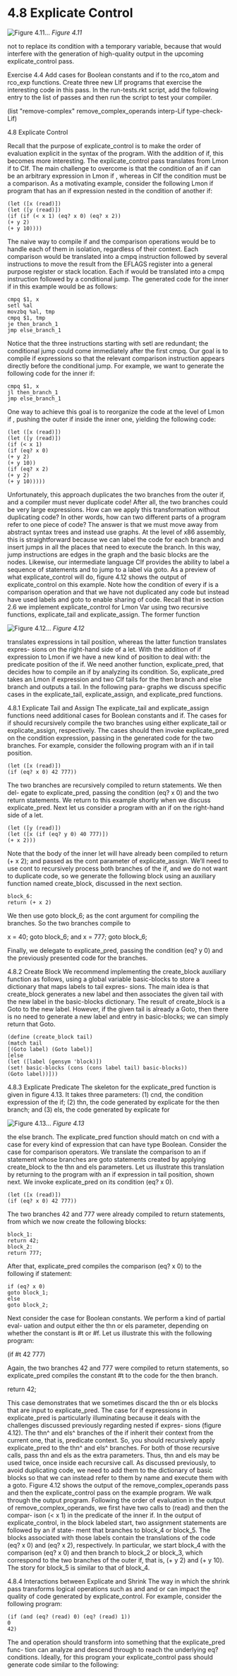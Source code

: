 # 4.8 Explicate Control

![Figure 4.11...](images/page_82_vector_202.png)
*Figure 4.11*

not to replace its condition with a temporary variable, because that would interfere with the generation of high-quality output in the upcoming explicate_control pass.

Exercise 4.4 Add cases for Boolean constants and if to the rco_atom and rco_exp functions. Create three new LIf programs that exercise the interesting code in this pass. In the run-tests.rkt script, add the following entry to the list of passes and then run the script to test your compiler.

(list "remove-complex" remove_complex_operands interp-Lif type-check-Lif)

4.8 Explicate Control

Recall that the purpose of explicate_control is to make the order of evaluation explicit in the syntax of the program. With the addition of if, this becomes more interesting. The explicate_control pass translates from Lmon if to CIf. The main challenge to overcome is that the condition of an if can be an arbitrary expression in Lmon if , whereas in CIf the condition must be a comparison. As a motivating example, consider the following Lmon if program that has an if expression nested in the condition of another if:

```
(let ([x (read)])
(let ([y (read)])
(if (if (< x 1) (eq? x 0) (eq? x 2))
(+ y 2)
(+ y 10))))
```

The naive way to compile if and the comparison operations would be to handle each of them in isolation, regardless of their context. Each comparison would be translated into a cmpq instruction followed by several instructions to move the result from the EFLAGS register into a general purpose register or stack location. Each if would be translated into a cmpq instruction followed by a conditional jump. The generated code for the inner if in this example would be as follows:

```
cmpq $1, x
setl %al
movzbq %al, tmp
cmpq $1, tmp
je then_branch_1
jmp else_branch_1
```

Notice that the three instructions starting with setl are redundant; the conditional jump could come immediately after the first cmpq. Our goal is to compile if expressions so that the relevant comparison instruction appears directly before the conditional jump. For example, we want to generate the following code for the inner if:

```
cmpq $1, x
jl then_branch_1
jmp else_branch_1
```

One way to achieve this goal is to reorganize the code at the level of Lmon if , pushing the outer if inside the inner one, yielding the following code:

```
(let ([x (read)])
(let ([y (read)])
(if (< x 1)
(if (eq? x 0)
(+ y 2)
(+ y 10))
(if (eq? x 2)
(+ y 2)
(+ y 10)))))
```

Unfortunately, this approach duplicates the two branches from the outer if, and a compiler must never duplicate code! After all, the two branches could be very large expressions. How can we apply this transformation without duplicating code? In other words, how can two different parts of a program refer to one piece of code? The answer is that we must move away from abstract syntax trees and instead use graphs. At the level of x86 assembly, this is straightforward because we can label the code for each branch and insert jumps in all the places that need to execute the branch. In this way, jump instructions are edges in the graph and the basic blocks are the nodes. Likewise, our intermediate language CIf provides the ability to label a sequence of statements and to jump to a label via goto. As a preview of what explicate_control will do, figure 4.12 shows the output of explicate_control on this example. Note how the condition of every if is a comparison operation and that we have not duplicated any code but instead have used labels and goto to enable sharing of code. Recall that in section 2.6 we implement explicate_control for Lmon Var using two recursive functions, explicate_tail and explicate_assign. The former function

![Figure 4.12...](images/page_84_vector_347.png)
*Figure 4.12*

translates expressions in tail position, whereas the latter function translates expres- sions on the right-hand side of a let. With the addition of if expression to Lmon if we have a new kind of position to deal with: the predicate position of the if. We need another function, explicate_pred, that decides how to compile an if by analyzing its condition. So, explicate_pred takes an Lmon if expression and two CIf tails for the then branch and else branch and outputs a tail. In the following para- graphs we discuss specific cases in the explicate_tail, explicate_assign, and explicate_pred functions.

4.8.1 Explicate Tail and Assign The explicate_tail and explicate_assign functions need additional cases for Boolean constants and if. The cases for if should recursively compile the two branches using either explicate_tail or explicate_assign, respectively. The cases should then invoke explicate_pred on the condition expression, passing in the generated code for the two branches. For example, consider the following program with an if in tail position.

```
(let ([x (read)])
(if (eq? x 0) 42 777))
```

The two branches are recursively compiled to return statements. We then del- egate to explicate_pred, passing the condition (eq? x 0) and the two return statements. We return to this example shortly when we discuss explicate_pred. Next let us consider a program with an if on the right-hand side of a let.

```
(let ([y (read)])
(let ([x (if (eq? y 0) 40 777)])
(+ x 2)))
```

Note that the body of the inner let will have already been compiled to return (+ x 2); and passed as the cont parameter of explicate_assign. We’ll need to use cont to recursively process both branches of the if, and we do not want to duplicate code, so we generate the following block using an auxiliary function named create_block, discussed in the next section.

```
block_6:
return (+ x 2)
```

We then use goto block_6; as the cont argument for compiling the branches. So the two branches compile to

x = 40; goto block_6; and x = 777; goto block_6;

Finally, we delegate to explicate_pred, passing the condition (eq? y 0) and the previously presented code for the branches.

4.8.2 Create Block We recommend implementing the create_block auxiliary function as follows, using a global variable basic-blocks to store a dictionary that maps labels to tail expres- sions. The main idea is that create_block generates a new label and then associates the given tail with the new label in the basic-blocks dictionary. The result of create_block is a Goto to the new label. However, if the given tail is already a Goto, then there is no need to generate a new label and entry in basic-blocks; we can simply return that Goto.

```
(define (create_block tail)
(match tail
[(Goto label) (Goto label)]
[else
(let ([label (gensym 'block)])
(set! basic-blocks (cons (cons label tail) basic-blocks))
(Goto label))]))
```

4.8.3 Explicate Predicate The skeleton for the explicate_pred function is given in figure 4.13. It takes three parameters: (1) cnd, the condition expression of the if; (2) thn, the code generated by explicate for the then branch; and (3) els, the code generated by explicate for

![Figure 4.13...](images/page_86_vector_236.png)
*Figure 4.13*

the else branch. The explicate_pred function should match on cnd with a case for every kind of expression that can have type Boolean. Consider the case for comparison operators. We translate the comparison to an if statement whose branches are goto statements created by applying create_block to the thn and els parameters. Let us illustrate this translation by returning to the program with an if expression in tail position, shown next. We invoke explicate_pred on its condition (eq? x 0).

```
(let ([x (read)])
(if (eq? x 0) 42 777))
```

The two branches 42 and 777 were already compiled to return statements, from which we now create the following blocks:

```
block_1:
return 42;
block_2:
return 777;
```

After that, explicate_pred compiles the comparison (eq? x 0) to the following if statement:

```
if (eq? x 0)
goto block_1;
else
goto block_2;
```

Next consider the case for Boolean constants. We perform a kind of partial eval- uation and output either the thn or els parameter, depending on whether the constant is #t or #f. Let us illustrate this with the following program:

(if #t 42 777)

Again, the two branches 42 and 777 were compiled to return statements, so explicate_pred compiles the constant #t to the code for the then branch.

return 42;

This case demonstrates that we sometimes discard the thn or els blocks that are input to explicate_pred. The case for if expressions in explicate_pred is particularly illuminating because it deals with the challenges discussed previously regarding nested if expres- sions (figure 4.12). The thn^ and els^ branches of the if inherit their context from the current one, that is, predicate context. So, you should recursively apply explicate_pred to the thn^ and els^ branches. For both of those recursive calls, pass thn and els as the extra parameters. Thus, thn and els may be used twice, once inside each recursive call. As discussed previously, to avoid duplicating code, we need to add them to the dictionary of basic blocks so that we can instead refer to them by name and execute them with a goto. Figure 4.12 shows the output of the remove_complex_operands pass and then the explicate_control pass on the example program. We walk through the output program. Following the order of evaluation in the output of remove_complex_operands, we first have two calls to (read) and then the compar- ison (< x 1) in the predicate of the inner if. In the output of explicate_control, in the block labeled start, two assignment statements are followed by an if state- ment that branches to block_4 or block_5. The blocks associated with those labels contain the translations of the code (eq? x 0) and (eq? x 2), respectively. In particular, we start block_4 with the comparison (eq? x 0) and then branch to block_2 or block_3, which correspond to the two branches of the outer if, that is, (+ y 2) and (+ y 10). The story for block_5 is similar to that of block_4.

4.8.4 Interactions between Explicate and Shrink The way in which the shrink pass transforms logical operations such as and and or can impact the quality of code generated by explicate_control. For example, consider the following program:

```
(if (and (eq? (read) 0) (eq? (read) 1))
0
42)
```

The and operation should transform into something that the explicate_pred func- tion can analyze and descend through to reach the underlying eq? conditions. Ideally, for this program your explicate_control pass should generate code similar to the following:

